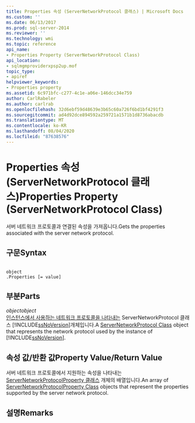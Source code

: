 ```yaml
---
title: Properties 속성 (ServerNetworkProtocol 클래스) | Microsoft Docs
ms.custom: ''
ms.date: 06/13/2017
ms.prod: sql-server-2014
ms.reviewer: ''
ms.technology: wmi
ms.topic: reference
api_name:
- Properties Property (ServerNetworkProtocol Class)
api_location:
- sqlmgmproviderxpsp2up.mof
topic_type:
- apiref
helpviewer_keywords:
- Properties property
ms.assetid: 6c971bfc-c277-4c1e-a06e-146dcc34e759
author: CarlRabeler
ms.author: carlrab
ms.openlocfilehash: 32d6ebf59d48639e3b65c60a726f6bd1bf4291f3
ms.sourcegitcommit: ad4d92dce894592a259721a1571b1d8736abacdb
ms.translationtype: MT
ms.contentlocale: ko-KR
ms.lasthandoff: 08/04/2020
ms.locfileid: "87638576"
---
```

# <a name="properties-property-servernetworkprotocol-class"></a><span data-ttu-id="666e8-102">Properties 속성(ServerNetworkProtocol 클래스)</span><span class="sxs-lookup"><span data-stu-id="666e8-102">Properties Property (ServerNetworkProtocol Class)</span></span>
  <span data-ttu-id="666e8-103">서버 네트워크 프로토콜과 연결된 속성을 가져옵니다.</span><span class="sxs-lookup"><span data-stu-id="666e8-103">Gets the properties associated with the server network protocol.</span></span>  
  
## <a name="syntax"></a><span data-ttu-id="666e8-104">구문</span><span class="sxs-lookup"><span data-stu-id="666e8-104">Syntax</span></span>  
  
```  
  
object  
.Properties [= value]  
```  
  
## <a name="parts"></a><span data-ttu-id="666e8-105">부분</span><span class="sxs-lookup"><span data-stu-id="666e8-105">Parts</span></span>  
 <span data-ttu-id="666e8-106">*object*</span><span class="sxs-lookup"><span data-stu-id="666e8-106">*object*</span></span>  
 <span data-ttu-id="666e8-107">[인스턴스에서 사용하는 네트워크 프로토콜을 나타내는](servernetworkprotocol-class.md) ServerNetworkProtocol 클래스 [!INCLUDE[ssNoVersion](../../../includes/ssnoversion-md.md)]개체입니다.</span><span class="sxs-lookup"><span data-stu-id="666e8-107">A [ServerNetworkProtocol Class](servernetworkprotocol-class.md) object that represents the network protocol used by the instance of [!INCLUDE[ssNoVersion](../../../includes/ssnoversion-md.md)].</span></span>  
  
## <a name="property-valuereturn-value"></a><span data-ttu-id="666e8-108">속성 값/반환 값</span><span class="sxs-lookup"><span data-stu-id="666e8-108">Property Value/Return Value</span></span>  
 <span data-ttu-id="666e8-109">서버 네트워크 프로토콜에서 지원하는 속성을 나타내는 [ServerNetworkProtocolProperty 클래스](../servernetworkprotocolproperty-class/servernetworkprotocolproperty-class.md) 개체의 배열입니다.</span><span class="sxs-lookup"><span data-stu-id="666e8-109">An array of [ServerNetworkProtocolProperty Class](../servernetworkprotocolproperty-class/servernetworkprotocolproperty-class.md) objects that represent the properties supported by the server network protocol.</span></span>  
  
## <a name="remarks"></a><span data-ttu-id="666e8-110">설명</span><span class="sxs-lookup"><span data-stu-id="666e8-110">Remarks</span></span>  
  
